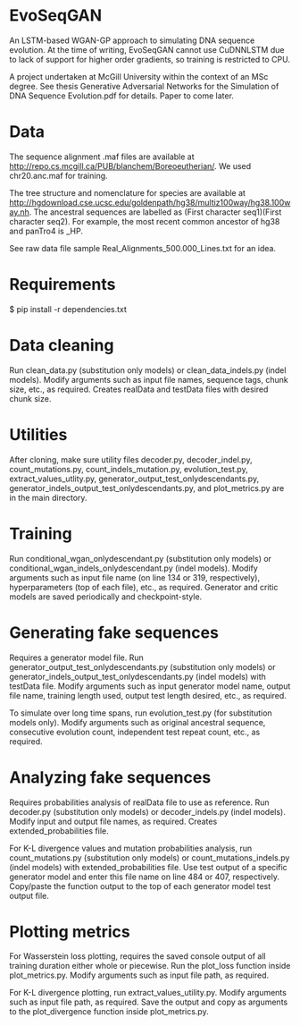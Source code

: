 # EvoSeqGAN

An LSTM-based WGAN-GP approach to simulating DNA sequence evolution. At the time of writing, EvoSeqGAN cannot use CuDNNLSTM due to lack of support for higher order gradients, so training is restricted to CPU. 

A project undertaken at McGill University within the context of an MSc degree. See thesis Generative Adversarial Networks for the Simulation of DNA Sequence Evolution.pdf for details. Paper to come later. 

# Data

The sequence alignment .maf files are available at http://repo.cs.mcgill.ca/PUB/blanchem/Boreoeutherian/. We used chr20.anc.maf for training.

The tree structure and nomenclature for species are available at http://hgdownload.cse.ucsc.edu/goldenpath/hg38/multiz100way/hg38.100way.nh. The ancestral sequences are labelled as (First character seq1)(First character seq2). For example, the most recent common ancestor of hg38 and panTro4 is \_HP.

See raw data file sample Real_Alignments_500.000_Lines.txt for an idea.

# Requirements

$ pip install -r dependencies.txt

# Data cleaning

Run clean_data.py (substitution only models) or clean_data_indels.py (indel models). Modify arguments such as input file names, sequence tags, chunk size, etc., as required. Creates realData and testData files with desired chunk size.

# Utilities

After cloning, make sure utility files decoder.py, decoder_indel.py, count_mutations.py, count_indels_mutation.py, evolution_test.py, extract_values_utlity.py, generator_output_test_onlydescendants.py, generator_indels_output_test_onlydescendants.py, and plot_metrics.py are in the main directory.

# Training

Run conditional_wgan_onlydescendant.py (substitution only models) or conditional_wgan_indels_onlydescendant.py (indel models). Modify arguments such as input file name (on line 134 or 319, respectively), hyperparameters (top of each file), etc., as required. Generator and critic models are saved periodically and checkpoint-style.

# Generating fake sequences

Requires a generator model file. Run generator_output_test_onlydescendants.py (substitution only models) or generator_indels_output_test_onlydescendants.py (indel models) with testData file. Modify arguments such as input generator model name, output file name, training length used, output test length desired, etc., as required.

To simulate over long time spans, run evolution_test.py (for substitution models only). Modify arguments such as original ancestral sequence, consecutive evolution count, independent test repeat count, etc., as required.

# Analyzing fake sequences

Requires probabilities analysis of realData file to use as reference. Run decoder.py (substitution only models) or decoder_indels.py (indel models). Modify input and output file names, as required. Creates extended_probabilities file.

For K-L divergence values and mutation probabilities analysis, run count_mutations.py (substitution only models) or count_mutations_indels.py (indel models) with extended_probabilities file. Use test output of a specific generator model and enter this file name on line 484 or 407, respectively. Copy/paste the function output to the top of each generator model test output file.

# Plotting metrics

For Wasserstein loss plotting, requires the saved console output of all training duration either whole or piecewise. Run the plot_loss function inside plot_metrics.py. Modify arguments such as input file path, as required.

For K-L divergence plotting, run extract_values_utility.py. Modify arguments such as input file path, as required. Save the output and copy as arguments to the plot_divergence function inside plot_metrics.py.